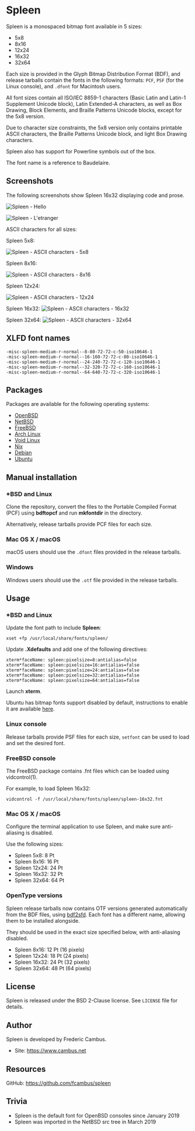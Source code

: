 # Spleen

Spleen is a monospaced bitmap font available in 5 sizes:

- 5x8
- 8x16
- 12x24
- 16x32
- 32x64

Each size is provided in the Glyph Bitmap Distribution Format (BDF), and
release tarballs contain the fonts in the following formats: `PCF`, `PSF`
(for the Linux console), and `.dfont` for Macintosh users.

All font sizes contain all ISO/IEC 8859-1 characters (Basic Latin and Latin-1
Supplement Unicode block), Latin Extended-A characters, as well as Box Drawing,
Block Elements, and Braille Patterns Unicode blocks, except for the 5x8 version.

Due to character size constraints, the 5x8 version only contains printable
ASCII characters, the Braille Patterns Unicode block, and light Box Drawing
characters.

Spleen also has support for Powerline symbols out of the box.

The font name is a reference to Baudelaire.

## Screenshots

The following screenshots show Spleen 16x32 displaying code and prose.

![Spleen - Hello][1]

![Spleen - L'etranger][2]

ASCII characters for all sizes:

Spleen 5x8:

![Spleen - ASCII characters - 5x8][3]

Spleen 8x16:

![Spleen - ASCII characters - 8x16][4]

Spleen 12x24:

![Spleen - ASCII characters - 12x24][5]

Spleen 16x32:
![Spleen - ASCII characters - 16x32][6]

Spleen 32x64:
![Spleen - ASCII characters - 32x64][7]

## XLFD font names

```
-misc-spleen-medium-r-normal--8-80-72-72-c-50-iso10646-1
-misc-spleen-medium-r-normal--16-160-72-72-c-80-iso10646-1
-misc-spleen-medium-r-normal--24-240-72-72-c-120-iso10646-1
-misc-spleen-medium-r-normal--32-320-72-72-c-160-iso10646-1
-misc-spleen-medium-r-normal--64-640-72-72-c-320-iso10646-1
```

## Packages

Packages are available for the following operating systems:

- [OpenBSD][8]
- [NetBSD][9]
- [FreeBSD][10]
- [Arch Linux][11]
- [Void Linux][12]
- [Nix][13]
- [Debian][14]
- [Ubuntu][15]

## Manual installation

### *BSD and Linux

Clone the repository, convert the files to the Portable Compiled Format
(PCF) using **bdftopcf** and run **mkfontdir** in the directory.

Alternatively, release tarballs provide PCF files for each size.

### Mac OS X / macOS

macOS users should use the `.dfont` files provided in the release tarballs.

### Windows

Windows users should use the `.otf` file provided in the release tarballs.

## Usage

### *BSD and Linux

Update the font path to include **Spleen**:

	xset +fp /usr/local/share/fonts/spleen/

Update **.Xdefaults** and add one of the following directives:

	xterm*faceName: spleen:pixelsize=8:antialias=false
	xterm*faceName: spleen:pixelsize=16:antialias=false
	xterm*faceName: spleen:pixelsize=24:antialias=false
	xterm*faceName: spleen:pixelsize=32:antialias=false
	xterm*faceName: spleen:pixelsize=64:antialias=false

Launch **xterm**.

Ubuntu has bitmap fonts support disabled by default, instructions to enable
it are available [here][16].

### Linux console

Release tarballs provide PSF files for each size, `setfont` can be used
to load and set the desired font.

### FreeBSD console

The FreeBSD package contains .fnt files which can be loaded using
vidcontrol(1).

For example, to load Spleen 16x32:

	vidcontrol -f /usr/local/share/fonts/spleen/spleen-16x32.fnt

### Mac OS X / macOS

Configure the terminal application to use Spleen, and make sure anti-aliasing
is disabled.

Use the following sizes:

- Spleen 5x8: 8 Pt
- Spleen 8x16: 16 Pt
- Spleen 12x24: 24 Pt
- Spleen 16x32: 32 Pt
- Spleen 32x64: 64 Pt

### OpenType versions

Spleen release tarballs now contains OTF versions generated automatically
from the BDF files, using [bdf2sfd][17]. Each font has a different name,
allowing them to be installed alongside.

They should be used in the exact size specified below, with anti-aliasing
disabled.

- Spleen 8x16: 12 Pt (16 pixels)
- Spleen 12x24: 18 Pt (24 pixels)
- Spleen 16x32: 24 Pt (32 pixels)
- Spleen 32x64: 48 Pt (64 pixels)

## License

Spleen is released under the BSD 2-Clause license. See `LICENSE` file for
details.

## Author

Spleen is developed by Frederic Cambus.

- Site: https://www.cambus.net

## Resources

GitHub: https://github.com/fcambus/spleen


## Trivia

- Spleen is the default font for OpenBSD consoles since January 2019
- Spleen was imported in the NetBSD src tree in March 2019

[1]: https://www.cambus.net/content/2018/09/spleen-hello.png
[2]: https://www.cambus.net/content/2018/09/spleen-etranger.png
[3]: https://www.cambus.net/files/spleen/spleen-5x8.png
[4]: https://www.cambus.net/files/spleen/spleen-8x16.png
[5]: https://www.cambus.net/files/spleen/spleen-12x24.png
[6]: https://www.cambus.net/files/spleen/spleen-16x32.png
[7]: https://www.cambus.net/files/spleen/spleen-32x64.png
[8]: https://cvsweb.openbsd.org/cgi-bin/cvsweb/ports/fonts/spleen/
[9]: http://pkgsrc.se/fonts/spleen
[10]: https://www.freshports.org/x11-fonts/spleen/
[11]: https://aur.archlinux.org/packages/bdf-spleen/
[12]: https://github.com/void-linux/void-packages/tree/master/srcpkgs/font-spleen
[13]: https://github.com/NixOS/nixpkgs/tree/master/pkgs/data/fonts/spleen
[14]: https://packages.debian.org/search?keywords=spleen
[15]: https://packages.ubuntu.com/search?keywords=spleen
[16]: https://wiki.ubuntu.com/Fonts#Enabling_Bitmapped_Fonts
[17]: https://github.com/fcambus/bdf2sfd
